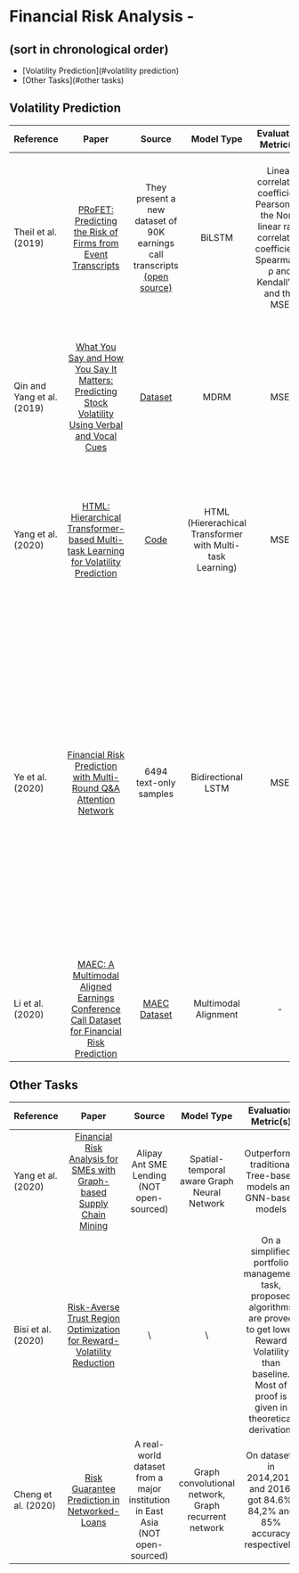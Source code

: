 # Financial Risk Analysis -  
## (sort in chronological order)

  * [Volatility Prediction](#volatility prediction)
  * [Other Tasks](#other tasks)

## Volatility Prediction
| Reference | Paper | Source | Model Type | Evaluation Metric(s) | Time Span | Contributions | Venue |
| --------------- | :-----------: | :-----------: | :-----------: | :--------------: | :-----------: | :-----------: | :--------------: |
| Theil et al. (2019) | [PRoFET: Predicting the Risk of Firms from Event Transcripts](https://www.ijcai.org/Proceedings/2019/724) | They present a new dataset of 90K earnings call transcripts [(open source)](https://github.com/samuelbroscheit/neural-profet) | BiLSTM | Linear correlation coefficient Pearson’s r, the Non-linear rank correlation coefficients Spearman’s ρ and Kendall’s τ, and the MSE | 2002–2017 | They introduce PRoFET, the first neural model for volatility prediction jointly exploiting both semantic language representations and a comprehensive set of financial features | IJCAI-19 |
| Qin and Yang et al. (2019) | [What You Say and How You Say It Matters: Predicting Stock Volatility Using Verbal and Vocal Cues](https://www.aclweb.org/anthology/P19-1038/) | [Dataset](https://github.com/GeminiLn/EarningsCall_Dataset) | MDRM | MSE | S&P 500 companies in 2017 |First work to extend the earnings conference call analysis as a multimodal problem by incorporating textual and audio information in the same model.| ACL-19 |
| Yang et al. (2020) | [HTML: Hierarchical Transformer-based Multi-task Learning for Volatility Prediction](https://dl.acm.org/doi/abs/10.1145/3366423.3380128) | [Code](https://github.com/YangLinyi/HTML-Hierarchical-Transformer-based-Multi-task-Learning-for-Volatility-Prediction) | HTML (Hiererachical Transformer with Multi-task Learning) | MSE | S&P 500 companies in 2017 | This paper demonstrates very significant improvements in prediction accuracy, in the range 17% - 49% compared to the current state-of-the-art. | WWW-20 |
| Ye et al. (2020) | [Financial Risk Prediction with Multi-Round Q&A Attention Network](https://www.ijcai.org/Proceedings/2020/631) | 6494 text-only samples | Bidirectional LSTM | MSE | 2015-2018 | Instead of word-level or document level feature extraction, they focus on dialogues in the conference. Through extracting features of each round of dialogue, the model predicts the financial volatility. Compared to the most common baseline, past volatility, proposed model achieves 47% improvement in 3-days span, 31% in 7-days span, and 23% in 15-days span. | IJCAI-20 |
| Li et al. (2020) | [MAEC: A Multimodal Aligned Earnings Conference Call Dataset for Financial Risk Prediction](https://www.cikm2020.org/) | [MAEC Dataset](https://github.com/YangLinyi/MAEC-A-Multimodal-Aligned-Earnings-Conference-Call-Dataset-for-Financial-Risk-Prediction) | Multimodal Alignment | - | S&P 1500 companies from 2015 to 2018 | This is a data resource paper that is more than six times larger than those currently available to the research community.| CIKM-20 |

## Other Tasks

| Reference | Paper | Source | Model Type | Evaluation Metric(s) | Time Span | Contributions | Venue |
| --------------- | :-----------: | :-----------: | :-----------: | :--------------: | :-----------: | :-----------: | :--------------: |
| Yang et al. (2020) | [Financial Risk Analysis for SMEs with Graph-based Supply Chain Mining](https://www.ijcai.org/Proceedings/2020/643) | Alipay Ant SME Lending (NOT open-sourced) | Spatial-temporal aware Graph Neural Network | Outperforms traditional Tree-based models and GNN-based models | \ | Analyze financial risk through mining the supply chain between Small and Medium-size Enterprises | IJCAI-20 | 
| Bisi et al. (2020) | [Risk-Averse Trust Region Optimization for Reward-Volatility Reduction](https://www.ijcai.org/Proceedings/2020/632) | \ | \ | On a simplified portfolio management task, proposed algorithms are proved to get lower Reward Volatility than baseline. Most of proof is given in theoretical derivation. | \ | In many cases, the risk is measured not only on a long-term perspective, but also on a step-wise reward. (like on a daily base) | IJCAI-20 |
| Cheng et al. (2020) | [Risk Guarantee Prediction in Networked-Loans](https://www.researchgate.net/publication/342799585_Risk_Guarantee_Prediction_in_Networked-Loans) | A real-world dataset from a major institution in East Asia (NOT open-sourced) | Graph convolutional network, Graph recurrent network | On datasets in 2014,2015 and 2016, got 84.6%, 84,2% and 85% accuracy respectively. | 01/01/2013-31/12/2016 | Detect and predict the risk in a guaranteed loan | IJCAI-20 |

